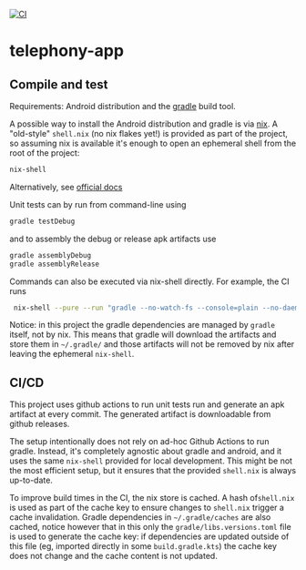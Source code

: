 [![CI](https://github.com/alessandrocandolini/telephony-app/actions/workflows/ci.yml/badge.svg)](https://github.com/alessandrocandolini/telephony-app/actions/workflows/ci.yml)

# telephony-app

## Compile and test 

Requirements: Android distribution and the [gradle](https://gradle.org/) build tool. 

A possible way to install the Android distribution and gradle is via [nix](https://nixos.org/). A "old-style" `shell.nix` (no nix flakes yet!) is provided as part of the project, so assuming nix is available it's enough to open an ephemeral shell from the root of the project: 
```bash
nix-shell 
```
Alternatively, see [official docs](https://developer.android.com/studio)


Unit tests can by run from command-line using 
```bash
gradle testDebug
```
and to assembly the debug or release apk artifacts use 
```bash 
gradle assemblyDebug 
gradle assemblyRelease 
```

Commands can also be executed via nix-shell directly. For example, the CI runs 
```bash
 nix-shell --pure --run "gradle --no-watch-fs --console=plain --no-daemon --info testDebug assembleDebug
```

Notice: in this project the gradle dependencies are managed by `gradle` itself, not by nix. This means that gradle will download the artifacts and store them in `~/.gradle/` and those artifacts will not be removed by nix after leaving the ephemeral `nix-shell`. 


## CI/CD 

This project uses github actions to run unit tests run and generate an apk artifact at every commit. The generated artifact is downloadable from github releases.

The setup intentionally does not rely on ad-hoc Github Actions to run gradle. Instead, it's completely agnostic about gradle and android, and it uses the same `nix-shell` provided for local development. 
This might be not the most efficient setup, but it ensures that the provided `shell.nix` is always up-to-date. 

To improve build times in the CI, the nix store is cached. A hash of`shell.nix` is used as part of the cache key to ensure changes to `shell.nix` trigger a cache invalidation. Gradle dependencies in `~/.gradle/caches` are also cached, notice however that in this only the `gradle/libs.versions.toml` file is used to generate the cache key: if dependencies are updated outside of this file (eg, imported directly in some `build.gradle.kts`) the cache key does not change and the cache content is not updated. 
